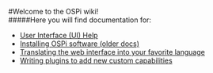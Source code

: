 #Welcome to the OSPi wiki!<br/>
#####Here you will find documentation for:

- [User Interface (UI) Help](https://github.com/Dan-in-CA/OSPi/wiki/Help)
- [Installing OSPi software (older docs)](http://rayshobby.net/mediawiki/index.php/Python_Interval_Program_for_OSPi)
- [Translating the web interface into your favorite language](https://github.com/Dan-in-CA/OSPi/wiki/Translation-doc)
- [Writing plugins to add new custom capabilities](https://github.com/Dan-in-CA/ospi_plugins/wiki)